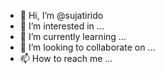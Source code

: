 - 👋 Hi, I’m @sujatirido
- 👀 I’m interested in ...
- 🌱 I’m currently learning ...
- 💞️ I’m looking to collaborate on ...
- 📫 How to reach me ...

<!---
sujatirido/sujatirido is a ✨ special ✨ repository because its `README.md` (this file) appears on your GitHub profile.
You can click the Preview link to take a look at your changes.
--->
